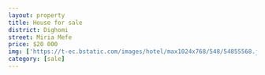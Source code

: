 ```yaml
---
layout: property
title: House for sale
district: Dighomi
street: Miria Mefe
price: $20 000
img: ['https://t-ec.bstatic.com/images/hotel/max1024x768/548/54855568.jpg', 'https://s-ec.bstatic.com/images/hotel/max1024x768/548/54855553.jpg']
category: [sale]
---
```


